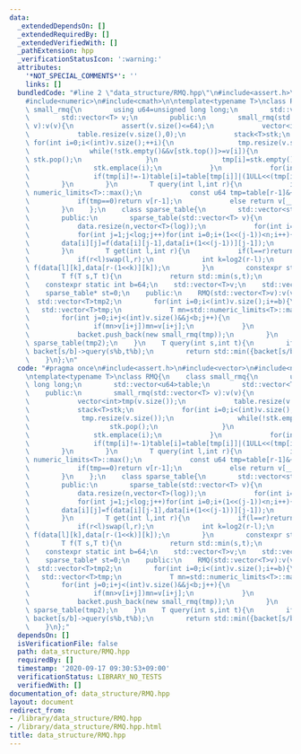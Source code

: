 ```yaml
---
data:
  _extendedDependsOn: []
  _extendedRequiredBy: []
  _extendedVerifiedWith: []
  _pathExtension: hpp
  _verificationStatusIcon: ':warning:'
  attributes:
    '*NOT_SPECIAL_COMMENTS*': ''
    links: []
  bundledCode: "#line 2 \"data_structure/RMQ.hpp\"\n#include<assert.h>\n#include<vector>\n\
    #include<numeric>\n#include<cmath>\n\ntemplate<typename T>\nclass RMQ{\n    class\
    \ small_rmq{\n        using u64=unsigned long long;\n        std::vector<u64>table;\n\
    \        std::vector<T> v;\n        public:\n        small_rmq(std::vector<T>\
    \ v):v(v){\n            assert(v.size()<=64);\n            vector<int>tmp(v.size());\n\
    \            table.resize(v.size(),0);\n            stack<T>stk;\n           \
    \ for(int i=0;i<(int)v.size();++i){\n                tmp.resize(v.size());\n \
    \               while(!stk.empty()&&v[stk.top()]>=v[i]){\n                   \
    \ stk.pop();\n                }\n                tmp[i]=stk.empty()?-1:stk.top();\n\
    \                stk.emplace(i);\n            }\n            for(int i=0;i<(int)v.size();++i){\n\
    \                if(tmp[i]!=-1)table[i]=table[tmp[i]]|(1ULL<<(tmp[i]));\n    \
    \        }\n        }\n        T query(int l,int r){\n            if(l==r)return\
    \ numeric_limits<T>::max();\n            const u64 tmp=table[r-1]&~((1ULL<<l)-1);\n\
    \            if(tmp==0)return v[r-1];\n            else return v[__builtin_ctzll(tmp)];\n\
    \        }\n    };\n    class sparse_table{\n        std::vector<std::vector<T>>data;\n\
    \        public:\n        sparse_table(std::vector<T> v){\n            int n=v.size(),log=log2(n)+1;\n\
    \            data.resize(n,vector<T>(log));\n            for(int i=0;i<n;i++)data[i][0]=v[i];\n\
    \            for(int j=1;j<log;j++)for(int i=0;i+(1<<(j-1))<n;i++){\n        \
    \        data[i][j]=f(data[i][j-1],data[i+(1<<(j-1))][j-1]);\n            }\n\
    \        }\n        T get(int l,int r){\n            if(l==r)return std::numeric_limits<T>::max();\n\
    \            if(r<l)swap(l,r);\n            int k=log2(r-l);\n            return\
    \ f(data[l][k],data[r-(1<<k)][k]);\n        }\n        constexpr static T e=std::numeric_limits<T>::max();\n\
    \        T f(T s,T t){\n            return std::min(s,t);\n        }\n    };\n\
    \    constexpr static int b=64;\n    std::vector<T>v;\n    std::vector<small_rmq*>backet;\n\
    \    sparse_table* st=0;\n    public:\n    RMQ(std::vector<T>v):v(v){\n      \
    \  std::vector<T>tmp2;\n        for(int i=0;i<(int)v.size();i+=b){\n         \
    \   std::vector<T>tmp;\n            T mn=std::numeric_limits<T>::max();\n    \
    \        for(int j=0;i+j<(int)v.size()&&j<b;j++){\n                tmp.push_back(v[i+j]);\n\
    \                if(mn>v[i+j])mn=v[i+j];\n            }\n            tmp2.push_back(mn);\n\
    \            backet.push_back(new small_rmq(tmp));\n        }\n        st=new\
    \ sparse_table(tmp2);\n    }\n    T query(int s,int t){\n        if(s/b==t/b)return\
    \ backet[s/b]->query(s%b,t%b);\n        return std::min({backet[s/b]->query(s%b,b),st->get(s/b+1,t/b),backet[t/b]->query(0,t%b)});\n\
    \    }\n};\n"
  code: "#pragma once\n#include<assert.h>\n#include<vector>\n#include<numeric>\n#include<cmath>\n\
    \ntemplate<typename T>\nclass RMQ{\n    class small_rmq{\n        using u64=unsigned\
    \ long long;\n        std::vector<u64>table;\n        std::vector<T> v;\n    \
    \    public:\n        small_rmq(std::vector<T> v):v(v){\n            assert(v.size()<=64);\n\
    \            vector<int>tmp(v.size());\n            table.resize(v.size(),0);\n\
    \            stack<T>stk;\n            for(int i=0;i<(int)v.size();++i){\n   \
    \             tmp.resize(v.size());\n                while(!stk.empty()&&v[stk.top()]>=v[i]){\n\
    \                    stk.pop();\n                }\n                tmp[i]=stk.empty()?-1:stk.top();\n\
    \                stk.emplace(i);\n            }\n            for(int i=0;i<(int)v.size();++i){\n\
    \                if(tmp[i]!=-1)table[i]=table[tmp[i]]|(1ULL<<(tmp[i]));\n    \
    \        }\n        }\n        T query(int l,int r){\n            if(l==r)return\
    \ numeric_limits<T>::max();\n            const u64 tmp=table[r-1]&~((1ULL<<l)-1);\n\
    \            if(tmp==0)return v[r-1];\n            else return v[__builtin_ctzll(tmp)];\n\
    \        }\n    };\n    class sparse_table{\n        std::vector<std::vector<T>>data;\n\
    \        public:\n        sparse_table(std::vector<T> v){\n            int n=v.size(),log=log2(n)+1;\n\
    \            data.resize(n,vector<T>(log));\n            for(int i=0;i<n;i++)data[i][0]=v[i];\n\
    \            for(int j=1;j<log;j++)for(int i=0;i+(1<<(j-1))<n;i++){\n        \
    \        data[i][j]=f(data[i][j-1],data[i+(1<<(j-1))][j-1]);\n            }\n\
    \        }\n        T get(int l,int r){\n            if(l==r)return std::numeric_limits<T>::max();\n\
    \            if(r<l)swap(l,r);\n            int k=log2(r-l);\n            return\
    \ f(data[l][k],data[r-(1<<k)][k]);\n        }\n        constexpr static T e=std::numeric_limits<T>::max();\n\
    \        T f(T s,T t){\n            return std::min(s,t);\n        }\n    };\n\
    \    constexpr static int b=64;\n    std::vector<T>v;\n    std::vector<small_rmq*>backet;\n\
    \    sparse_table* st=0;\n    public:\n    RMQ(std::vector<T>v):v(v){\n      \
    \  std::vector<T>tmp2;\n        for(int i=0;i<(int)v.size();i+=b){\n         \
    \   std::vector<T>tmp;\n            T mn=std::numeric_limits<T>::max();\n    \
    \        for(int j=0;i+j<(int)v.size()&&j<b;j++){\n                tmp.push_back(v[i+j]);\n\
    \                if(mn>v[i+j])mn=v[i+j];\n            }\n            tmp2.push_back(mn);\n\
    \            backet.push_back(new small_rmq(tmp));\n        }\n        st=new\
    \ sparse_table(tmp2);\n    }\n    T query(int s,int t){\n        if(s/b==t/b)return\
    \ backet[s/b]->query(s%b,t%b);\n        return std::min({backet[s/b]->query(s%b,b),st->get(s/b+1,t/b),backet[t/b]->query(0,t%b)});\n\
    \    }\n};"
  dependsOn: []
  isVerificationFile: false
  path: data_structure/RMQ.hpp
  requiredBy: []
  timestamp: '2020-09-17 09:30:53+09:00'
  verificationStatus: LIBRARY_NO_TESTS
  verifiedWith: []
documentation_of: data_structure/RMQ.hpp
layout: document
redirect_from:
- /library/data_structure/RMQ.hpp
- /library/data_structure/RMQ.hpp.html
title: data_structure/RMQ.hpp
---
```

